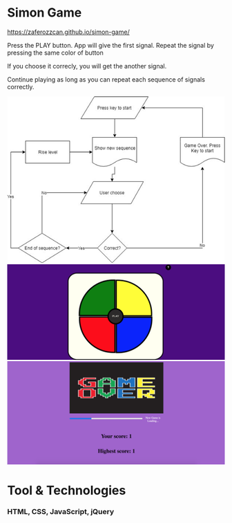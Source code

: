 # Simon Game 

 https://zaferozzcan.github.io/simon-game/

<p>Press the PLAY button. App will give the first signal. Repeat the signal by pressing the same
                    color of button</p>
<p> If you choose it correcly, you will get the another signal. </p>
<p>Continue playing as long as you can repeat each sequence of signals correctly.</p>


![](images/game-flow.jpg)
![](images/game-ss.png)
![](images/game-over-ss-png.png)


# Tool & Technologies

### HTML, CSS, JavaScript, jQuery
